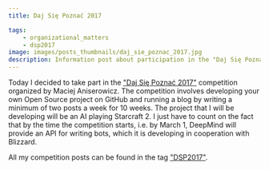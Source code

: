 ```yaml
---
title: Daj Się Poznać 2017

tags:
    - organizational_matters
    - dsp2017
image: images/posts_thumbnails/daj_sie_poznac_2017.jpg
description: Information post about participation in the "Daj Się Poznać 2017" competition.
---
```

Today I decided to take part in the ["Daj Się Poznać 2017"](http://devstyle.pl/daj-sie-poznac/) competition organized by Maciej Aniserowicz. The competition involves developing your own Open Source project on GitHub and running a blog by writing a minimum of two posts a week for 10 weeks. The project that I will be developing will be an AI playing Starcraft 2. I just have to count on the fact that by the time the competition starts, i.e. by March 1, DeepMind will provide an API for writing bots, which it is developing in cooperation with Blizzard.

All my competition posts can be found in the tag ["DSP2017"](/tags/dsp-2017).
